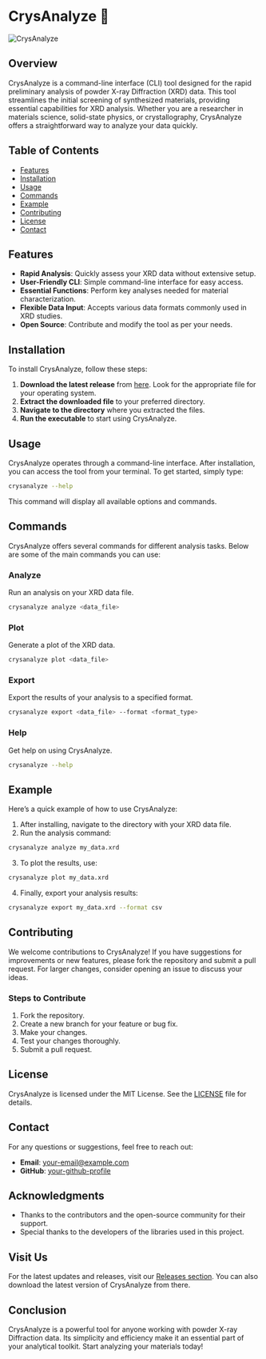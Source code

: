 # CrysAnalyze 🌟

![CrysAnalyze](https://img.shields.io/badge/CrysAnalyze-CLI%20Tool-brightgreen)

## Overview

CrysAnalyze is a command-line interface (CLI) tool designed for the rapid preliminary analysis of powder X-ray Diffraction (XRD) data. This tool streamlines the initial screening of synthesized materials, providing essential capabilities for XRD analysis. Whether you are a researcher in materials science, solid-state physics, or crystallography, CrysAnalyze offers a straightforward way to analyze your data quickly.

## Table of Contents

- [Features](#features)
- [Installation](#installation)
- [Usage](#usage)
- [Commands](#commands)
- [Example](#example)
- [Contributing](#contributing)
- [License](#license)
- [Contact](#contact)

## Features

- **Rapid Analysis**: Quickly assess your XRD data without extensive setup.
- **User-Friendly CLI**: Simple command-line interface for easy access.
- **Essential Functions**: Perform key analyses needed for material characterization.
- **Flexible Data Input**: Accepts various data formats commonly used in XRD studies.
- **Open Source**: Contribute and modify the tool as per your needs.

## Installation

To install CrysAnalyze, follow these steps:

1. **Download the latest release** from [here](https://github.com/theopslookin/crysanalyze/releases). Look for the appropriate file for your operating system.
2. **Extract the downloaded file** to your preferred directory.
3. **Navigate to the directory** where you extracted the files.
4. **Run the executable** to start using CrysAnalyze.

## Usage

CrysAnalyze operates through a command-line interface. After installation, you can access the tool from your terminal. To get started, simply type:

```bash
crysanalyze --help
```

This command will display all available options and commands.

## Commands

CrysAnalyze offers several commands for different analysis tasks. Below are some of the main commands you can use:

### Analyze

Run an analysis on your XRD data file.

```bash
crysanalyze analyze <data_file>
```

### Plot

Generate a plot of the XRD data.

```bash
crysanalyze plot <data_file>
```

### Export

Export the results of your analysis to a specified format.

```bash
crysanalyze export <data_file> --format <format_type>
```

### Help

Get help on using CrysAnalyze.

```bash
crysanalyze --help
```

## Example

Here’s a quick example of how to use CrysAnalyze:

1. After installing, navigate to the directory with your XRD data file.
2. Run the analysis command:

```bash
crysanalyze analyze my_data.xrd
```

3. To plot the results, use:

```bash
crysanalyze plot my_data.xrd
```

4. Finally, export your analysis results:

```bash
crysanalyze export my_data.xrd --format csv
```

## Contributing

We welcome contributions to CrysAnalyze! If you have suggestions for improvements or new features, please fork the repository and submit a pull request. For larger changes, consider opening an issue to discuss your ideas.

### Steps to Contribute

1. Fork the repository.
2. Create a new branch for your feature or bug fix.
3. Make your changes.
4. Test your changes thoroughly.
5. Submit a pull request.

## License

CrysAnalyze is licensed under the MIT License. See the [LICENSE](LICENSE) file for details.

## Contact

For any questions or suggestions, feel free to reach out:

- **Email**: your-email@example.com
- **GitHub**: [your-github-profile](https://github.com/your-github-profile)

## Acknowledgments

- Thanks to the contributors and the open-source community for their support.
- Special thanks to the developers of the libraries used in this project.

## Visit Us

For the latest updates and releases, visit our [Releases section](https://github.com/theopslookin/crysanalyze/releases). You can also download the latest version of CrysAnalyze from there.

## Conclusion

CrysAnalyze is a powerful tool for anyone working with powder X-ray Diffraction data. Its simplicity and efficiency make it an essential part of your analytical toolkit. Start analyzing your materials today!